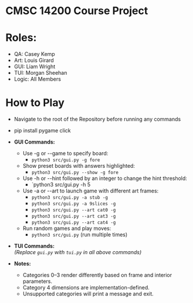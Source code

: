 # CMSC 14200 Course Project 

# Roles:
- QA: Casey Kemp
- Art: Louis Girard
- GUI: Liam Wright
- TUI: Morgan Sheehan
- Logic: All Members

# How to Play

- Navigate to the root of the Repository before running any commands
- pip install pygame click

- **GUI Commands:**
  - Use -g or --game to specify board:
    - `python3 src/gui.py -g fore`
  - Show preset boards with answers highlighted:
    - `python3 src/gui.py --show -g fore`
  - Use -h or --hint followed by an integer to change the hint threshold:
    - `python3 src/gui.py -h 5
  - Use -a or --art to launch game with different art frames:
    - `python3 src/gui.py -a stub -g`
    - `python3 src/gui.py -a 9slices -g`
    - `python3 src/gui.py --art cat0 -g`
    - `python3 src/gui.py --art cat3 -g`
    - `python3 src/gui.py --art cat4 -g`
  - Run random games and play moves:
    - `python3 src/gui.py` (run multiple times)

- **TUI Commands:**  
  *(Replace `gui.py` with `tui.py` in all above commands)*

- **Notes:**
  - Categories 0–3 render differently based on frame and interior parameters.
  - Category 4 dimensions are implementation-defined.
  - Unsupported categories will print a message and exit.
